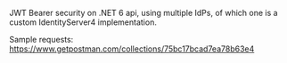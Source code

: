 JWT Bearer security on .NET 6 api, using multiple IdPs, of which one is a custom IdentityServer4 implementation.

Sample requests: https://www.getpostman.com/collections/75bc17bcad7ea78b63e4

